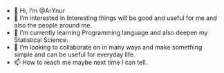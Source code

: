 - 👋 Hi, I’m @ArYnur
- 👀 I’m interested in Interesting things will be good and useful for me and also the people around me.
- 🌱 I’m currently learning Programming language and also deepen my Statistical Science.
- 💞️ I’m looking to collaborate on in many ways and make something simple and can be useful for everyday life.
- 📫 How to reach me maybe next time I can tell.

<!---
ArYnur/ArYnur is a ✨ special ✨ repository because its `README.md` (this file) appears on your GitHub profile.
You can click the Preview link to take a look at your changes.
--->
